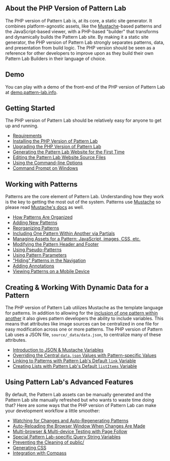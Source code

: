 ## About the PHP Version of Pattern Lab

The PHP version of Pattern Lab is, at its core, a static site generator. It combines platform-agnostic assets, like the [Mustache](http://mustache.github.io/)-based patterns and the JavaScript-based viewer, with a PHP-based "builder" that transforms and dynamically builds the Pattern Lab site. By making it a static site generator, the PHP version of Pattern Lab strongly separates patterns, data, and presentation from build logic. The PHP version should be seen as a reference for other developers to improve upon as they build their own Pattern Lab Builders in their language of choice.

## Demo

You can play with a demo of the front-end of the PHP version of Pattern Lab at [demo.pattern-lab.info](http://demo.pattern-lab.info).

## Getting Started

The PHP version of Pattern Lab should be relatively easy for anyone to get up and running. 

* [Requirements](http://pattern-lab.info/docs/requirements.html)
* [Installing the PHP Version of Pattern Lab](http://pattern-lab.info/docs/installation.html)
* [Upgrading the PHP Version of Pattern Lab](http://pattern-lab.info/docs/ugprading.html)
* [Generating the Pattern Lab Website for the First Time](http://pattern-lab.info/docs/first-run.html)
* [Editing the Pattern Lab Website Source Files](http://pattern-lab.info/docs/editing-source-files.html)
* [Using the Command-line Options](http://pattern-lab.info/docs/command-line.html)
* [Command Prompt on Windows](http://pattern-lab.info/docs/command-prompt-windows.html)

## Working with Patterns

Patterns are the core element of Pattern Lab. Understanding how they work is the key to getting the most out of the system. Patterns use [Mustache](http://mustache.github.io/) so please read [Mustache's docs](http://mustache.github.io/mustache.5.html) as well.

* [How Patterns Are Organized](http://pattern-lab.info/docs/pattern-organization.html)
* [Adding New Patterns](http://pattern-lab.info/docs/pattern-add-new.html)
* [Reorganizing Patterns](http://pattern-lab.info/docs/pattern-reorganizing.html)
* [Including One Pattern Within Another via Partials](http://pattern-lab.info/docs/pattern-including.html)
* [Managing Assets for a Pattern: JavaScript, images, CSS, etc.](http://pattern-lab.info/docs/pattern-managing-assets.html)
* [Modifying the Pattern Header and Footer](http://pattern-lab.info/docs/pattern-header-footer.html)
* [Using Pseudo-Patterns](http://pattern-lab.info/docs/pattern-pseudo-patterns.html)
* [Using Pattern Parameters](http://pattern-lab.info/docs/pattern-parameters.html)
* ["Hiding" Patterns in the Navigation](http://pattern-lab.info/docs/pattern-hiding.html)
* [Adding Annotations](http://pattern-lab.info/docs/pattern-adding-annotations.html)
* [Viewing Patterns on a Mobile Device](http://pattern-lab.info/docs/pattern-mobile-view.html)

## Creating & Working With Dynamic Data for a Pattern

The PHP version of Pattern Lab utilizes Mustache as the template language for patterns. In addition to allowing for the [inclusion of one pattern within another](https://github.com/pattern-lab/patternlab-php/wiki/Including-One-Pattern-Within-Another) it also gives pattern developers the ability to include variables. This means that attributes like image sources can be centralized in one file for easy modification across one or more patterns. The PHP version of Pattern Lab uses a JSON file, `source/_data/data.json`, to centralize many of these attributes.

* [Introduction to JSON & Mustache Variables](http://pattern-lab.info/docs/data-json-mustache.html)
* [Overriding the Central `data.json` Values with Pattern-specific Values](http://pattern-lab.info/docs/data-pattern-specific.html)
* [Linking to Patterns with Pattern Lab's Default `link` Variable](http://pattern-lab.info/docs/data-link-variable.html)
* [Creating Lists with Pattern Lab's Default `listItems` Variable](http://pattern-lab.info/docs/data-listitems.html)

## Using Pattern Lab's Advanced Features

By default, the Pattern Lab assets can be manually generated and the Pattern Lab site manually refreshed but who wants to waste time doing that? Here are some ways that the PHP version of Pattern Lab can make your development workflow a little smoother:

* [Watching for Changes and Auto-Regenerating Patterns](http://pattern-lab.info/docs/advanced-auto-regenerate.html)
* [Auto-Reloading the Browser Window When Changes Are Made](http://pattern-lab.info/docs/advanced-reload-browser.html)
* [Multi-browser & Multi-device Testing with Page Follow](http://pattern-lab.info/docs/advanced-page-follow.html)
* [Special Pattern Lab-specific Query String Variables ](http://pattern-lab.info/docs/pattern-linking.html)
* [Preventing the Cleaning of public/](http://pattern-lab.info/docs/advanced-clean-public.html)
* [Generating CSS](http://pattern-lab.info/docs/advanced-generated-css.html)
* [Integration with Compass](http://pattern-lab.info/docs/advanced-integration-with-compass.html)